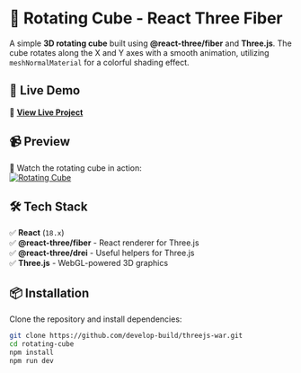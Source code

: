 # 🎲 Rotating Cube - React Three Fiber

A simple **3D rotating cube** built using **@react-three/fiber** and **Three.js**. The cube rotates along the X and Y axes with a smooth animation, utilizing `meshNormalMaterial` for a colorful shading effect.

## 🚀 Live Demo  
🔗 **[View Live Project](https://rotating-cube-normalmaterial.netlify.app/)**  

## 📹 Preview  
🎥 Watch the rotating cube in action:  
[![Rotating Cube](https://img.youtube.com/vi/VTg0CbzA2rA/0.jpg)](https://youtu.be/VTg0CbzA2rA)

## 🛠 Tech Stack  
✅ **React** (`18.x`)  
✅ **@react-three/fiber** - React renderer for Three.js  
✅ **@react-three/drei** - Useful helpers for Three.js  
✅ **Three.js** - WebGL-powered 3D graphics  

## 📦 Installation  

Clone the repository and install dependencies:

```sh
git clone https://github.com/develop-build/threejs-war.git
cd rotating-cube
npm install
npm run dev

